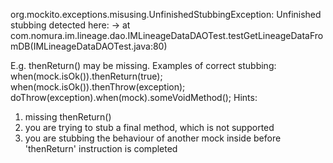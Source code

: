 org.mockito.exceptions.misusing.UnfinishedStubbingException: 
Unfinished stubbing detected here:
-> at com.nomura.im.lineage.dao.IMLineageDataDAOTest.testGetLineageDataFromDB(IMLineageDataDAOTest.java:80)

E.g. thenReturn() may be missing.
Examples of correct stubbing:
    when(mock.isOk()).thenReturn(true);
    when(mock.isOk()).thenThrow(exception);
    doThrow(exception).when(mock).someVoidMethod();
Hints:
 1. missing thenReturn()
 2. you are trying to stub a final method, which is not supported
 3. you are stubbing the behaviour of another mock inside before 'thenReturn' instruction is completed
